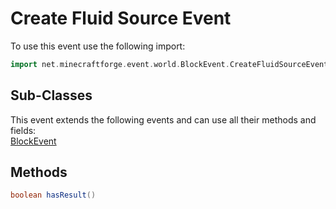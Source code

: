 # Create Fluid Source Event

To use this event use the following import:
```groovy
import net.minecraftforge.event.world.BlockEvent.CreateFluidSourceEvent
```

## Sub-Classes
This event extends the following events and can use all their methods and fields: <br>
[BlockEvent](block_event.md)

## Methods
```groovy
boolean hasResult()
```
